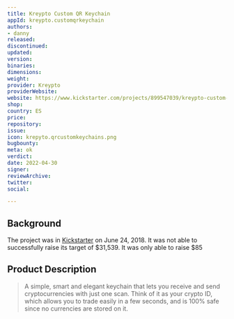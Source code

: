 ```yaml
---
title: Kreypto Custom QR Keychain
appId: kreypto.customqrkeychain
authors:
- danny
released: 
discontinued: 
updated: 
version: 
binaries: 
dimensions:
weight: 
provider: Kreypto
providerWebsite: 
website: https://www.kickstarter.com/projects/899547039/kreypto-custom-qr-crypto-keychains/description
shop: 
country: ES
price: 
repository: 
issue: 
icon: krepyto.qrcustomkeychains.png
bugbounty: 
meta: ok
verdict: 
date: 2022-04-30
signer: 
reviewArchive: 
twitter: 
social: 

---
```


## Background 

The project was in [Kickstarter](https://www.kickstarter.com/projects/899547039/kreypto-custom-qr-crypto-keychains/description) on June 24, 2018. It was not able to successfully raise its target of $31,539. It was only able to raise $85

## Product Description 

> A simple, smart and elegant keychain that lets you receive and send cryptocurrencies with just one scan. Think of it as your crypto ID, which allows you to trade easily in a few seconds, and is 100% safe since no currencies are stored on it. 